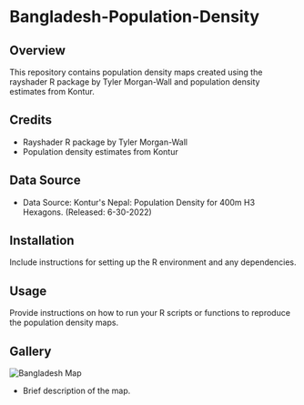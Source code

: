 # Bangladesh-Population-Density

## Overview
This repository contains population density maps created using the rayshader R package by Tyler Morgan-Wall and population density estimates from Kontur.

## Credits
- Rayshader R package by Tyler Morgan-Wall
- Population density estimates from Kontur

## Data Source
- Data Source: Kontur's Nepal: Population Density for 400m H3 Hexagons. (Released: 6-30-2022)

## Installation
Include instructions for setting up the R environment and any dependencies.

## Usage
Provide instructions on how to run your R scripts or functions to reproduce the population density maps.

## Gallery
![Bangladesh Map](https://github.com/forhad-ds/Bangladesh-Population-Density/blob/master/Plot/final_plot_edited.png)
- Brief description of the map.
